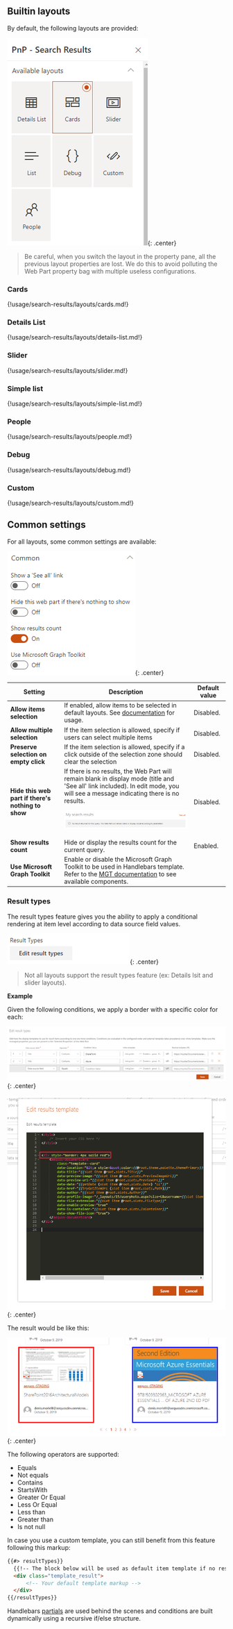 ## Builtin layouts

By default, the following layouts are provided:

!["Available layouts"](../../../assets/webparts/search-results/layouts/available_layouts.png){: .center}

> Be careful, when you switch the layout in the property pane, all the previous layout properties are lost. We do this to avoid polluting the Web Part property bag with multiple useless configurations.

### Cards

{!usage/search-results/layouts/cards.md!}

### Details List

{!usage/search-results/layouts/details-list.md!}

### Slider

{!usage/search-results/layouts/slider.md!}

### Simple list

{!usage/search-results/layouts/simple-list.md!}

### People

{!usage/search-results/layouts/people.md!}

### Debug

{!usage/search-results/layouts/debug.md!}

### Custom

{!usage/search-results/layouts/custom.md!}

## Common settings

For all layouts, some common settings are available:

!["Common options"](../../../assets/webparts/search-results/layouts/common_options.png){: .center}

| Setting | Description | Default value 
| ------- |---------------- | ---------- |
| **Allow items selection** | If enabled, allow items to be selected in default layouts. See [documentation](../connections/item-selection.md) for usage. | Disabled.
| **Allow multiple selection** | If the item selection is allowed, specify if users can select multiple items | Disabled.
| **Preserve selection on empty click** | If the item selection is allowed, specify if a click outside of the selection zone should clear the selection | Disabled.
| **Hide this web part if there's nothing to show** | If there is no results, the Web Part will remain blank in display mode (title and 'See all' link included). In edit mode, you will see a message indicating there is no results. <p align="center">!["Common options"](../../../assets/webparts/search-results/layouts/hide_webpart.png)</p> | Disabled.
| **Show results count** | Hide or display the results count for the current query. | Enabled.
| **Use Microsoft Graph Toolkit** | Enable or disable the Microsoft Graph Toolkit to be used in Handlebars template. Refer to the [MGT documentation](https://docs.microsoft.com/en-us/graph/toolkit/overview) to see available components.

### Result types

The result types feature gives you the ability to apply a conditional rendering at item level according to data source field values.

![Result Types](../../../assets/webparts/search-results/layouts/result_types_btn.png){: .center}

> Not all layouts support the result types feature (ex: Details lsit and slider layouts).

**Example**

Given the following conditions, we apply a border with a specific color for each: 

![Result Types](../../../assets/webparts/search-results/layouts/result_types.png){: .center}

![Result Types template](../../../assets/webparts/search-results/layouts/result_types_template.png){: .center}

The result would be like this:

![Result Types template](../../../assets/webparts/search-results/layouts/result_types_result.png){: .center}

The following operators are supported:

- Equals
- Not equals
- Contains
- StartsWith
- Greater Or Equal
- Less Or Equal
- Less than
- Greater than
- Is not null

In case you use a custom template, you can still benefit from this feature following this markup:

```html
{{#> resultTypes}}
  {{!-- The block below will be used as default item template if no result types matched --}}
  <div class="template_result">
      <!-- Your default template markup -->
  </div>
{{/resultTypes}}
```

Handlebars [partials](https://handlebarsjs.com/guide/partials.html) are used behind the scenes and conditions are built dynamically using a recursive if/else structure.

